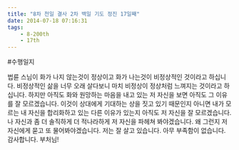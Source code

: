 ```yaml
---
title: "8차 천일 결사 2차 백일 기도 정진 17일째"
date: 2014-07-18 07:16:31
tags:
    - 8-200th
    - 17th
---
```


#수행일지

법륜 스님이 화가 나지 않는것이 정상이고 화가 나는것이 비정상적인 것이라고 하십니다. 비정상적인 삶을 너무 오래 살다보니 마치 비정상이 정상처럼 느껴지는 것이라고 하십니다. 하지만 아직도 화와 원망하는 마음을 내고 있는 저 자신을 보면 아직도 그 이유를 잘 모르겠습니다. 이것이 상대에게 기대하는 상을 짓고 있기 때문인지 아니면 내가 모르는 내 자신을 합리화하고 있는 다른 이유가 있는지 아직도 저 자신을 잘 모르겠습니다. 나 자신과 좀 더 솔직하게 더 적나라하게 저 자신을 파헤쳐 봐야겠습니다. 왜 그런지 저 자신에게 묻고 또 물어봐야겠습니다. 저는 잘 살고 있습니다. 아무 부족함이 없습니다. 감사합니다. 부처님!
